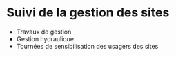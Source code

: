 # Suivi de la gestion des sites

* Travaux de gestion
* Gestion hydraulique
* Tournées de sensibilisation des usagers des sites